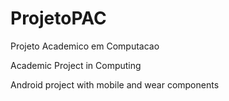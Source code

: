 # ProjetoPAC
Projeto Academico em Computacao


Academic Project in Computing

Android project with mobile and wear components


